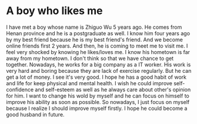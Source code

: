 # A boy who likes me
I have met a boy whose name is Zhiguo Wu 5 years ago. He comes from Henan province and he is a postgraduate as well. I know him four years ago by my best friend because he is my best friend's friend. And we become online friends first 2 years. And then, he is coming to meet me to visit me. I feel very shocked by knowing he likes/loves me. I know his hometown is far away from my hometown. I don't think so that we have chance to get together. Nowadays, he works for a big company as a IT worker. His work is very hard and boring because they are lack of exercise regularly. But he can get a lot of money. I see it's very good. I hope he has a good habit of work and life for keep physical and mental health. I wish he could improve self-confidence and self-esteem as well as he always care about other's opinion for him. I want to change his wold by myself and he can focus on himself to improve his ability as soon as possible. So nowadays, I just focus on myself because I realize I should improve myself firstly. I hope he could become a good husband in future.